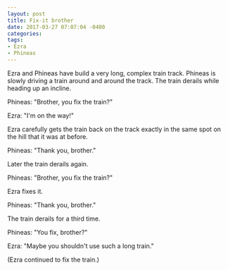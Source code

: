 ```yaml
---
layout: post
title: Fix-it brother
date: 2017-03-27 07:07:04 -0400
categories:
tags:
- Ezra
- Phineas
---
```


Ezra and Phineas have build a very long, complex train track. Phineas is slowly driving a train around and around the track. The train derails while heading up an incline.

Phineas: "Brother, you fix the train?"

Ezra: "I'm on the way!"

Ezra carefully gets the train back on the track exactly in the same spot on the hill that it was at before.

Phineas: "Thank you, brother."

Later the train derails again.

Phineas: "Brother, you fix the train?"

Ezra fixes it.

Phineas: "Thank you, brother."

The train derails for a third time.

Phineas: "You fix, brother?"

Ezra: "Maybe you shouldn't use such a long train."

(Ezra continued to fix the train.)
